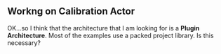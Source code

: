 ## Workng on Calibration Actor

OK...so I think that the architecture that I am looking for is a **Plugin Architecture**.  Most of the examples use a packed project library.  Is this necessary?

